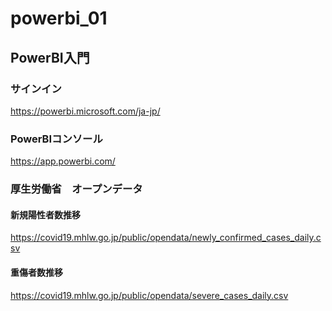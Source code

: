 # powerbi_01
## PowerBI入門

### サインイン
https://powerbi.microsoft.com/ja-jp/

### PowerBIコンソール
https://app.powerbi.com/

### 厚生労働省　オープンデータ
#### 新規陽性者数推移
https://covid19.mhlw.go.jp/public/opendata/newly_confirmed_cases_daily.csv
#### 重傷者数推移
https://covid19.mhlw.go.jp/public/opendata/severe_cases_daily.csv
